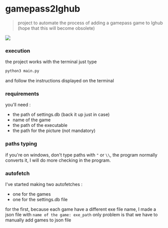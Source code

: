 # gamepass2lghub
> project to automate the process of adding a gamepass game to lghub (hope that this will become obsolete)
<img src="https://img.shields.io/badge/code%20style-black-000000.svg">

### execution
the project works with the terminal just type 
```zsh
python3 main.py
```
and follow the instructions displayed on the terminal

### requirements
you'll need :
- the path of settings.db (back it up just in case)
- name of the game
- the path of the executable
- the path for the picture (not mandatory)

### paths typing
if you're on windows, don't type paths with `"` or `\\`, the program normally converts it, I will do more checking in the program.

### autofetch
I've started making two autofetches :
- one for the games
- one for the settings.db file

for the first, because each game have a different exe file name, I made a json file with `name of the game: exe_path` only problem is that we have to manually add games to json file
